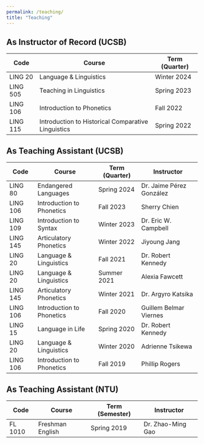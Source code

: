 ```yaml
---
permalink: /teaching/
title: "Teaching"
---
```


## As Instructor of Record (UCSB)

| Code | Course | Term (Quarter) |
| ---- | ------ | -------------- |
| LING 20  | Language & Linguistics | Winter 2024 |
| LING 505 | Teaching in Linguistics | Spring 2023 |
| LING 106 | Introduction to Phonetics | Fall 2022 |
| LING 115 | Introduction to Historical Comparative Linguistics | Spring 2022 |

## As Teaching Assistant (UCSB)

| Code | Course | Term (Quarter) | Instructor |
| ---- | ------ | -------------- | ---------- |
| LING 80 | Endangered Languages | Spring 2024 | Dr. Jaime Pérez González |
| LING 106 | Introduction to Phonetics | Fall 2023 | Sherry Chien |
| LING 109 | Introduction to Syntax | Winter 2023 | Dr. Eric W. Campbell |
| LING 145 | Articulatory Phonetics | Winter 2022 | Jiyoung Jang |
| LING 20 | Language & Linguistics | Fall 2021 | Dr. Robert Kennedy |
| LING 20 | Language & Linguistics | Summer 2021 | Alexia Fawcett |
| LING 145 | Articulatory Phonetics | Winter 2021 | Dr. Argyro Katsika |
| LING 106 | Introduction to Phonetics | Fall 2020 | Guillem Belmar Viernes |
| LING 15 | Language in Life | Spring 2020 | Dr. Robert Kennedy |
| LING 20 | Language & Linguistics | Winter 2020 | Adrienne Tsikewa |
| LING 106 | Introduction to Phonetics | Fall 2019 | Phillip Rogers |

## As Teaching Assistant (NTU)

| Code | Course | Term (Semester) | Instructor |
| ---- | ------ | --------------- | ---------- |
| FL 1010 | Freshman English | Spring 2019 | Dr. Zhao-Ming Gao |
